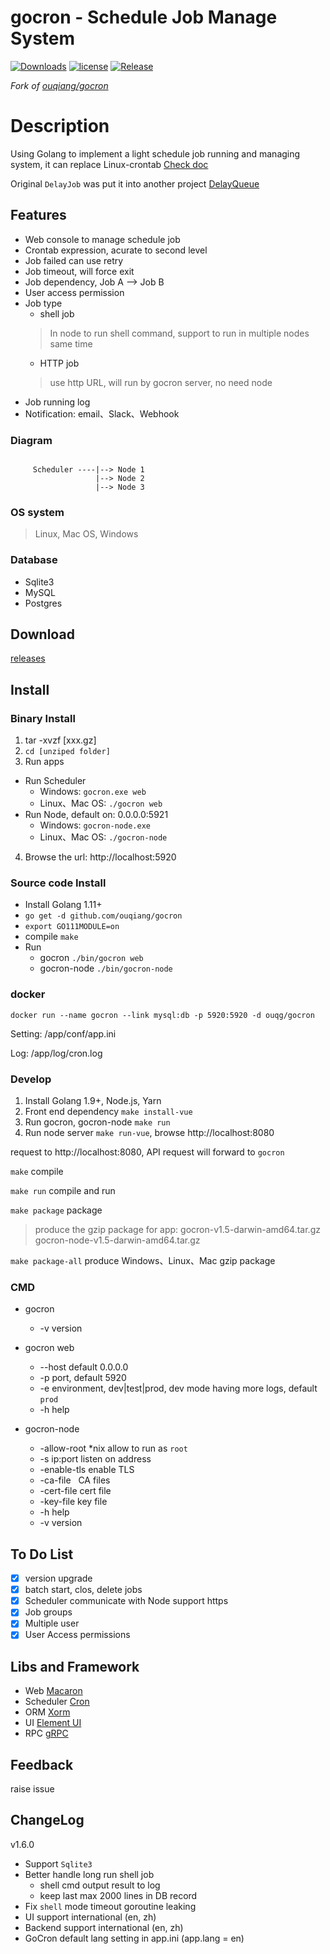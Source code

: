 # gocron - Schedule Job Manage System
[![Downloads](https://img.shields.io/github/downloads/ouqiang/gocron/total.svg)](https://github.com/ouqiang/gocron/releases)
[![license](https://img.shields.io/github/license/mashape/apistatus.svg?maxAge=2592000)](https://github.com/ouqiang/gocron/blob/master/LICENSE)
[![Release](https://img.shields.io/github/release/ouqiang/gocron.svg?label=Release)](https://github.com/ouqiang/gocron/releases)

*Fork of [ouqiang/gocron](https://github.com/ouqiang/gocron)*

# Description
Using Golang to implement a light schedule job running and managing system, it can replace Linux-crontab [Check doc](https://github.com/ouqiang/gocron/wiki)

Original `DelayJob` was put it into another project [DelayQueue](https://github.com/ouqiang/delay-queue)  

## Features
* Web console to manage schedule job
* Crontab expression, acurate to second level
* Job failed can use retry
* Job timeout, will force exit
* Job dependency, Job A --> Job B
* User access permission
* Job type
    * shell job
    > In node to run shell command, support to run in multiple nodes same time
    * HTTP job
    > use http URL, will run by gocron server, no need node
* Job running log
* Notification: email、Slack、Webhook

### Diagram
```shell

     Scheduler ----|--> Node 1
                   |--> Node 2
                   |--> Node 3

```
    
### OS system
> Linux, Mac OS, Windows

### Database
-  Sqlite3
-  MySQL
-  Postgres



## Download
[releases](https://github.com/gitlabbin/gocron/releases)  


## Install

###  Binary Install
1. tar -xvzf [xxx.gz] 
2. `cd [unziped folder]`   
3. Run apps        
* Run Scheduler        
  * Windows: `gocron.exe web`   
  * Linux、Mac OS:  `./gocron web`
* Run Node, default on: 0.0.0.0:5921
  * Windows:  `gocron-node.exe`
  * Linux、Mac OS:  `./gocron-node`
4. Browse the url: http://localhost:5920

### Source code Install 

- Install Golang 1.11+
- `go get -d github.com/ouqiang/gocron`
- `export GO111MODULE=on` 
- compile `make`
- Run
    * gocron `./bin/gocron web`
    * gocron-node `./bin/gocron-node`


### docker

```shell
docker run --name gocron --link mysql:db -p 5920:5920 -d ouqg/gocron
```

Setting: /app/conf/app.ini

Log: /app/log/cron.log


### Develop

1. Install Golang 1.9+, Node.js, Yarn
2. Front end dependency `make install-vue`
3. Run gocron, gocron-node `make run`
4. Run node server `make run-vue`, browse http://localhost:8080

request to http://localhost:8080, API request will forward to `gocron`

`make` compile

`make run` compile and run

`make package` package
> produce the gzip package for app: gocron-v1.5-darwin-amd64.tar.gz gocron-node-v1.5-darwin-amd64.tar.gz

`make package-all` produce Windows、Linux、Mac gzip package

### CMD

* gocron
    * -v version

* gocron web
    * --host default 0.0.0.0
    * -p port, default 5920
    * -e environment, dev|test|prod, dev mode having more logs, default `prod`
    * -h help
* gocron-node
    * -allow-root *nix allow to run as `root`
    * -s ip:port listen on address  
    * -enable-tls enable TLS    
    * -ca-file   CA files   
    * -cert-file cert file  
    * -key-file  key file
    * -h help
    * -v version

## To Do List
- [x] version upgrade
- [x] batch start, clos, delete jobs
- [x] Scheduler communicate with Node support https
- [x] Job groups
- [x] Multiple user
- [x] User Access permissions

## Libs and Framework
* Web [Macaron](http://go-macaron.com/)
* Scheduler [Cron](https://github.com/robfig/cron)
* ORM [Xorm](https://github.com/go-xorm/xorm)
* UI [Element UI](https://github.com/ElemeFE/element)
* RPC [gRPC](https://github.com/grpc/grpc)

## Feedback
raise issue

## ChangeLog

v1.6.0
- Support `Sqlite3`
- Better handle long run shell job
    * shell cmd output result to log
    * keep last max 2000 lines in DB record
- Fix `shell` mode timeout goroutine leaking
- UI support international (en, zh)
- Backend support international (en, zh)
- GoCron default lang setting in app.ini (app.lang = en)